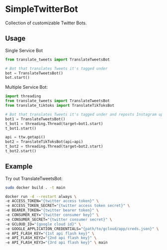 # SimpleTwitterBot
Collection of customizable Twitter Bots.

## Usage
Single Service Bot
```python
from translate_tweets import TranslateTweetsBot

# Bot that translates Tweets it's tagged under
bot = TranslateTweetsBot()
bot.start()
```
Multiple Service Bot:
```python
import threading
from translate_tweets import TranslateTweetsBot
from translate_tiktoks import TranslateTikToksBot

# Bot that translates Tweets it's tagged under and reposts Instagram updates to Twitter
bot1 = TranslateTweetsBot()
t_bot1 = threading.Thread(target=bot1.start)
t_bot1.start()

api = ttw.getapi()
bot2 = TranslateTikToksBot(api=api)
t_bot2 = threading.Thread(target=bot2.start)
t_bot2.start()
```

## Example
Try out TranslateTweetsBot:
```bash
sudo docker build . -t main
```

```bash
docker run -d --restart always \
-e ACCESS_TOKEN="{twitter access token}" \
-e ACCESS_TOKEN_SECRET="{twitter access token secret}" \
-e BEARER_TOKEN="{twitter bearer token}" \
-e CONSUMER_KEY="{twitter consumer key}" \
-e CONSUMER_SECRET="{twitter consumer secret}" \
-e GCLOUD_ID="{google cloud id}" \
-e GOOGLE_APPLICATION_CREDENTIALS="{path/to/gcloud/app/creds.json}" \
-e API_FLASH_KEY="{1st api flash key}" \
-e API_FLASH_KEY2="{2nd api flash key}" \
-e API_FLASH_KEY3="{3rd api flash key}" \ main
```
